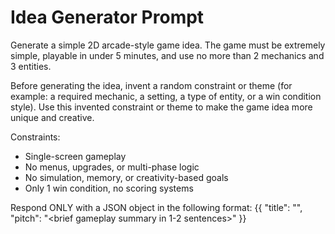 # Idea Generator Prompt

Generate a simple 2D arcade-style game idea. The game must be extremely simple, playable in under 5 minutes, and use no more than 2 mechanics and 3 entities.

Before generating the idea, invent a random constraint or theme (for example: a required mechanic, a setting, a type of entity, or a win condition style). Use this invented constraint or theme to make the game idea more unique and creative.

Constraints:
- Single-screen gameplay
- No menus, upgrades, or multi-phase logic
- No simulation, memory, or creativity-based goals
- Only 1 win condition, no scoring systems

Respond ONLY with a JSON object in the following format:
{{
  "title": "<short game title>",
  "pitch": "<brief gameplay summary in 1-2 sentences>"
}}